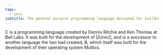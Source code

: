 ```yaml
---
tags:
  - unix
subtitle: The general purpose programming language designed for building operating systems.
---
```

C is a programming language created by Dennis Ritchie and Ken Thomas at Bell Labs.  It was built for the development of [[Unix]], and is a successor to another language the two had created, B, which itself was built for the development of their operating system Multics.
